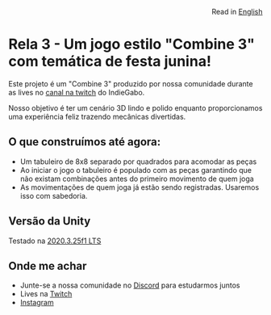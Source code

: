 <p align="right">
  Read in <a href="https://github.com/indiegabo/rela3">English</a>
</p>

# Rela 3 - Um jogo estilo "Combine 3" com temática de festa junina!

Este projeto é um "Combine 3" produzido por nossa comunidade durante as lives no [canal na twitch](https://twitch.tv/indiegabo_dev) do IndieGabo.

Nosso objetivo é ter um cenário 3D lindo e polido enquanto proporcionamos uma experiência feliz trazendo mecânicas divertidas.

## O que construímos até agora:

- Um tabuleiro de 8x8 separado por quadrados para acomodar as peças
- Ao iniciar o jogo o tabuleiro é populado com as peças garantindo que não existam combinações antes do primeiro movimento de quem joga
- As movimentações de quem joga já estão sendo registradas. Usaremos isso com sabedoria.

## Versão da Unity

Testado na [2020.3.25f1 LTS](https://unity3d.com/pt/unity/whats-new/2020.3.25)

## Onde me achar

- Junte-se a nossa comunidade no [Discord](https://discord.gg/uvgWxNPk) para estudarmos juntos
- Lives na [Twitch](https://twitch.tv/indiegabo_dev)
- [Instagram](https://instagram.com/indiegabo)
